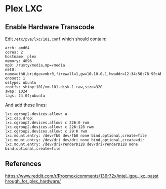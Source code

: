 # Plex LXC
## Enable Hardware Transcode
Edit `/etc/pve/lxc/101.conf` which should contain:
```
arch: amd64
cores: 2
hostname: plex
memory: 4096
mp0: /rusty/media,mp=/media
net0: name=eth0,bridge=vmbr0,firewall=1,gw=10.10.0.1,hwaddr=12:34:56:78:90:AB,ip=10.10.xx.xx/16,type=veth
onboot: 1
ostype: ubuntu
rootfs: shiny:101/vm-101-disk-1.raw,size=32G
swap: 1024
tags: 24.04;ubuntu
```

And add these lines:
```
lxc.cgroup2.devices.allow: a
lxc.cap.drop:
lxc.cgroup2.devices.allow: c 226:0 rwm
lxc.cgroup2.devices.allow: c 226:128 rwm
lxc.cgroup2.devices.allow: c 29:0 rwm
lxc.mount.entry: /dev/fb0 dev/fb0 none bind,optional,create=file
lxc.mount.entry: /dev/dri dev/dri none bind,optional,create=dir
lxc.mount.entry: /dev/dri/renderD128 dev/dri/renderD128 none bind,optional,create=file
```

## References
https://www.reddit.com/r/Proxmox/comments/136r72x/intel_igpu_lxc_passthrough_for_plex_hardware/